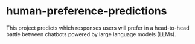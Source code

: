 # human-preference-predictions
This project  predicts which responses users will prefer in a head-to-head battle between chatbots powered by large language models (LLMs). 
